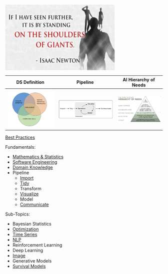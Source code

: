 <img src="./images/Isaac_Newton_Quote.png" alt="drawing" width="350" height="210"/>

DS Definition              |  Pipeline                |  AI Hierarchy of Needs       |
:-------------------------:|:-------------------------:|:-------------------------:
![ds_venn_diagram](./images/ds_venn_diagram.png)  |  ![pipeline](./images/hadley_wickham_pipeline.png)  |  ![pipeline](./images/ai_hierarchy_of_needs.png)|

[Best Practices](./best_practices)

Fundamentals:
* [Mathematics & Statistics](math_and_stats)
* [Software Engineering](Software_Engineering)
* [Domain Knowledge](./domain_knowledge)
* Pipeline
    * [Import](./import_and_prep)
    * [Tidy](./tidy_and_prep)
    * Transform
    * [Visualize](./visualize)
    * Model
    * [Communicate](./communicate)
 
Sub-Topics:
* Bayesian Statistics
* [Optimization](./optimization)
* [Time Series](./time_series)
* [NLP](./nlp)
* Reinforcement Learning  
* Deep Learning 
* [Image](./image)
* Generative Models
* [Survival Models](./survival_models)

